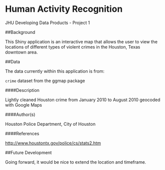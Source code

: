 # Human Activity Recognition
JHU Developing Data Products - Project 1

##Background

This Shiny application is an interactive map that allows the user to view the locations of different types of violent crimes in the Houston, Texas downtown area.

##Data

The data currently within this application is from:

`crime` dataset from the ggmap package

####Description

Lightly cleaned Houston crime from January 2010 to August 2010 geocoded with Google Maps

####Author(s)

Houston Police Department, City of Houston

####References

http://www.houstontx.gov/police/cs/stats2.htm

##Future Development

Going forward, it would be nice to extend the location and timeframe.